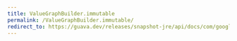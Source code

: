 ```yaml
---
title: ValueGraphBuilder.immutable
permalink: /ValueGraphBuilder.immutable/
redirect_to: https://guava.dev/releases/snapshot-jre/api/docs/com/google/common/graph/ValueGraphBuilder.html#immutable--
---
```

